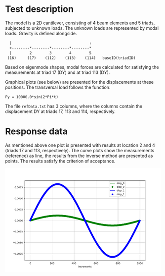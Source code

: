<!---
  SPDX-FileCopyrightText: 2023 SAP SE

  SPDX-License-Identifier: Apache-2.0

  This file is part of FEDEM - https://openfedem.org
--->

# Test description

The model is a 2D cantilever, consisting of 4 beam elements and 5 triads,
subjected to unknown loads. The unknown loads are represented by modal loads.
Gravity is defined alongside.
```
  |                                   ↓
  +--------*--------*--------*--------*
  |        2        3        4        5
 (16)     (17)    (112)    (113)    (114)   baseID(triadID)
```
Based on eigenmode shapes, modal forces are calculated for satisfying the
measurements at triad 17 (DY) and at triad 113 (DY).

Graphical plots (see below) are presented for the displacements at these positions.
The transversal load follows the function:

    Fy = 10000.0*sin(2*Pi*t)

The file `refData.txt` has 3 columns, where the columns contain the
displacement DY at triads 17, 113 and 114, respectively.


# Response data

As mentioned above one plot is presented with results at location 2 and 4
(triads 17 and 113, respectively).
The curve plots show the measurements (reference) as line,
the results from the inverse method are presented as points.
The results satisfy the criterion of acceptance.

![Transversal beam deflection](modal_forces.png "Transversal beam deflection")
